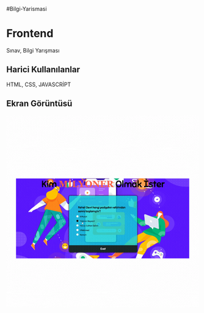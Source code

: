 #Bilgi-Yarismasi

<h1>Frontend</h1>

<p>Sınav, Bilgi Yarışması</p>

<h2>Harici Kullanılanlar</h2>

HTML, CSS, JAVASCRİPT

<h2>Ekran Görüntüsü</h2>

![](Bilgi.gif)